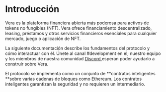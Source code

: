# Introducción

Vera es la plataforma financiera abierta más poderosa para activos de tokens no fungibles (NFT). Vera ofrece financiamiento descentralizado, leasing, préstamos y otros servicios financieros esenciales para cualquier mercado, juego o aplicación de NFT.

La siguiente documentación describe los fundamentos del protocolo y cómo interactuar con él. Únete al canal #development en el; nuestro equipo y los miembros de nuestra comunidad [Discord ](https://discord.com/invite/fB9nuS2ktf)esperan poder ayudarlo a construir sobre Vera.

El protocolo se implementa como un conjunto de **contratos inteligentes **sobre varias cadenas de bloques como Ethereum. Los contratos inteligentes garantizan la seguridad y no requieren un intermediario.
